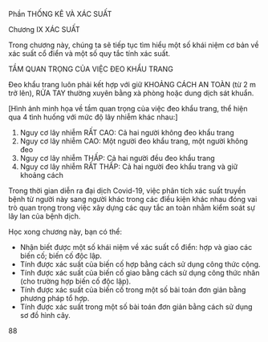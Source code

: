 Phần THỐNG KÊ VÀ XÁC SUẤT

Chương IX XÁC SUẤT

Trong chương này, chúng ta sẽ tiếp tục tìm hiểu một số khái niệm cơ bản về xác suất cổ điển và một số quy tắc tính xác suất.

TẦM QUAN TRỌNG CỦA VIỆC ĐEO KHẨU TRANG

Đeo khẩu trang luôn phải kết hợp với giữ KHOẢNG CÁCH AN TOÀN (từ 2 m trở lên), RỬA TAY thường xuyên bằng xà phòng hoặc dung dịch sát khuẩn.

[Hình ảnh minh họa về tầm quan trọng của việc đeo khẩu trang, thể hiện qua 4 tình huống với mức độ lây nhiễm khác nhau:]

1. Nguy cơ lây nhiễm RẤT CAO: Cả hai người không đeo khẩu trang
2. Nguy cơ lây nhiễm CAO: Một người đeo khẩu trang, một người không đeo
3. Nguy cơ lây nhiễm THẤP: Cả hai người đều đeo khẩu trang
4. Nguy cơ lây nhiễm RẤT THẤP: Cả hai người đeo khẩu trang và giữ khoảng cách

Trong thời gian diễn ra đại dịch Covid-19, việc phân tích xác suất truyền bệnh từ người này sang người khác trong các điều kiện khác nhau đóng vai trò quan trọng trong việc xây dựng các quy tắc an toàn nhằm kiểm soát sự lây lan của bệnh dịch.

Học xong chương này, bạn có thể:

- Nhận biết được một số khái niệm về xác suất cổ điển: hợp và giao các biến cố; biến cố độc lập.
- Tính được xác suất của biến cố hợp bằng cách sử dụng công thức cộng.
- Tính được xác suất của biến cố giao bằng cách sử dụng công thức nhân (cho trường hợp biến cố độc lập).
- Tính được xác suất của biến cố trong một số bài toán đơn giản bằng phương pháp tổ hợp.
- Tính được xác suất trong một số bài toán đơn giản bằng cách sử dụng sơ đồ hình cây.

88